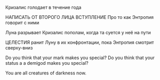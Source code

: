 Кризалис голодает в течение года

НАПИСАТЬ ОТ ВТОРОГО ЛИЦА ВСТУПЛЕНИЕ
Про то как Энтропия говорит с ними


Луна разрывает Кризалис пополам, когда та суется у неё на пути

ЦЕЛЕСТИЯ ранит Луну в их конфронтации, пока Энтропия смотрит сверху-вниз


Do you think that your mark makes you special? Do you think that your status a a demigod makes you special? 

You are all creatures of darkness now.